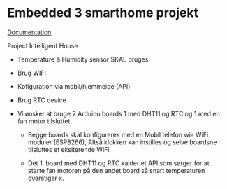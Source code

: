 # Embedded 3 smarthome projekt
[Documentation](http://m9ssen.me.resources.s3-website.eu-central-1.amazonaws.com/documentation/avr/smarthome/html/index.html)

Project Intelligent House

* Temperature & Humidity sensor SKAL bruges
* Brug WIFI
* Kofiguration via mobil/hjemmeide (API)
* Brug RTC device


* Vi ønsker at bruge 2 Arduino boards 1 med DHT11 og RTC og 1 med en fan motor tilsluttet.
	* Begge boards skal konfigureres med en Mobil telefon wia WiFi moduler (ESP8266),
	  Altså klokken kan instilles og selve boardsne tilsluttes et eksiterende WiFi.
	
	* Det 1. board med DHT11 og RTC kalder et API som sørger for at starte fan motoren på den andet board så snart temperaturen overstiger x.
	
	